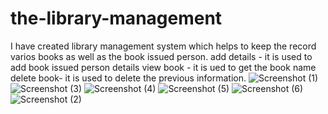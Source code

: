 # the-library-management

I have created library management system which helps to keep the record varios books as well as the book issued person.
add details - it is used to add book issued person details
view book - it is ued to get the book name
delete book- it is used to delete the previous information.
![Screenshot (1)](https://user-images.githubusercontent.com/98818892/178229621-686a4544-f2a5-4682-be56-1beab13eed49.png)
![Screenshot (3)](https://user-images.githubusercontent.com/98818892/178229600-5d49656a-a206-46f6-a773-c920d63e98a8.png)
![Screenshot (4)](https://user-images.githubusercontent.com/98818892/178229613-67de6b87-bfe3-4b7b-825c-02c804a095d8.png)
![Screenshot (5)](https://user-images.githubusercontent.com/98818892/178229615-36373bda-95d3-48df-b226-8c7cd9cc7e82.png)
![Screenshot (6)](https://user-images.githubusercontent.com/98818892/178229616-dfd4bcec-bf42-4cb0-9f99-aa290559bbb1.png)
![Screenshot (2)](https://user-images.githubusercontent.com/98818892/178229656-43a2c737-bbe1-4b50-ad4c-b601d2567626.png)

